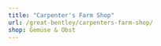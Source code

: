 ```yaml
---
title: "Carpenter's Farm Shop"
url: /great-bentley/carpenters-farm-shop/
shop: Gemüse & Obst
---
```

